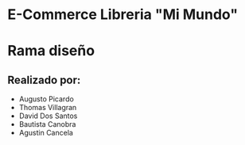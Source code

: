 # E-Commerce Libreria "Mi Mundo"

# Rama diseño

## Realizado por:
<ul>
    <li> Augusto Picardo </li>
    <li> Thomas Villagran </li>
    <li> David Dos Santos </li>
    <li> Bautista Canobra </li>
    <li> Agustin Cancela </li>
</ul>
